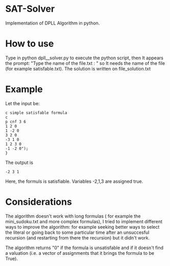 # SAT-Solver
Implementation of DPLL Algorithm in python.


# How to use
Type in python dpll__solver.py to execute the python script,
then It appears the prompt: "Type the name of the file.txt : " so It needs the name of the file (for example satisfable.txt). The solution is written on file_solution.txt

# Example
Let the input be:

```
c simple satisfable formula
c  
p cnf 3 6
1 2 0
1 -2 0
3 2 0
-3 1 0
1 2 3 0
-1 -2 0");
}
```

The output is

```
-2 3 1
```
Here, the formuls is satisfiable. Variables -2,1,3 are assigned true.

# Considerations
The algorithm  doesn't work with long formulas ( for example the mini_sudoku.txt and more complex formulas), I tried to implement different ways to improve the algorithm: for example seeking better ways to select the literal or going back to some particular time after an unsuccesful recursion (and restarting from there the recursion) but it didn't work.

The algorithm returns "0" if the formula is unsatisfable and if it doesn't find a valuation (i.e. a vector of assignments that it brings the formula to be True).



